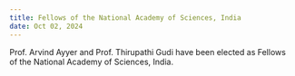 ```yaml
---
title: Fellows of the National Academy of Sciences, India
date: Oct 02, 2024
---
```


Prof. Arvind Ayyer and Prof. Thirupathi Gudi have been elected as Fellows of the National Academy of Sciences, India.
